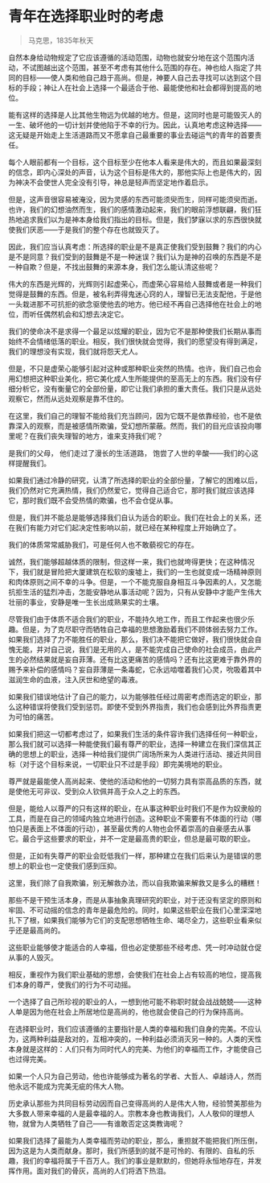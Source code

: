 # 青年在选择职业时的考虑
> 马克思，1835年秋天

自然本身给动物规定了它应该遵循的活动范围，动物也就安分地在这个范围内活动，不试图越出这个范围，甚至不考虑有其他什么范围的存在。神也给人指定了共同的目标——使人类和他自己趋于高尚。但是，神要人自己去寻找可以达到这个目标的手段；神让人在社会上选择一个最适合于他、最能使他和社会都得到提高的地位。

能有这样的选择是人比其他生物远为优越的地方。但是，这同时也是可能毁灭人的一生、破坏他的一切计划并使他陷于不幸的行为。因此，认真地考虑这种选择——这无疑是开始走上生活道路而又不愿拿自己最重要的事业去碰运气的青年的首要责任。

每个人眼前都有一个目标，这个目标至少在他本人看来是伟大的，而且如果最深刻的信念，即内心深处的声音，认为这个目标是伟大的，那他实际上也是伟大的，因为神决不会使世人完全没有引导，神总是轻声而坚定地作着启示。

但是，这声音很容易被淹没，因为灵感的东西可能须臾而生，同样可能须臾而逝。也许，我们的幻想油然而生，我们的感情激动起来，我们的眼前浮想联翩，我们狂热地追求我们以为是神本身给我们指出的目标。但是，我们梦寐以求的东西很快就使我们厌恶——于是我们的整个存在也就毁灭了。

因此，我们应当认真考虑：所选择的职业是不是真正使我们受到鼓舞？我们的内心是不是同意？我们受到的鼓舞是不是一种迷误？我们认为是神的召唤的东西是不是一种自欺？但是，不找出鼓舞的来源本身，我们怎么能认清这些呢？

伟大的东西是光辉的，光辉则引起虚荣心，而虚荣心容易给人鼓舞或者是一种我们觉得是鼓舞的东西。但是，被名利弄得鬼迷心窍的人，理智已无法支配他，于是他一头栽进那不可抗拒的欲念驱使他去的地方。他已经不再自己选择他在社会上的地位，而听任偶然机会和幻想去决定它。

我们的使命决不是求得一个最足以炫耀的职业，因为它不是那种使我们长期从事而始终不会情绪低落的职业。相反，我们很快就会觉得，我们的愿望没有得到满足，我们的理想没有实现，我们就将怨天尤人。

但是，不只是虚荣心能够引起对这种或那种职业突然的热情。也许，我们自己也会用幻想把这种职业美化，把它美化成人生所能提供的至高无上的东西。我们没有仔细分析它，没有衡量它的全部份量，即它让我们承担的重大责任。我们只是从远处观察它，然而从远处观察是靠不住的。

在这里，我们自己的理智不能给我们充当顾问，因为它既不是依靠经验，也不是依靠深入的观察，而是被感情所欺骗，受幻想所蒙蔽。然而，我们的目光应该投向哪里呢？在我们丧失理智的地方，谁来支持我们呢？

是我们的父母， 他们走过了漫长的生活道路， 饱尝了人世的辛酸——我们的心这样提醒我们。

如果我们通过冷静的研究，认清了所选择的职业的全部份量，了解它的困难以后，我们仍然对它充满热情，我们仍然爱它，觉得自己适合它，那时我们就应该选择它，那时我们既不会受热情的欺骗，也不会仓促从事。

但是，我们并不能总是能够选择我们自认为适合的职业。我们在社会上的关系，还在我们有能力对它们起决定性影响以前，就已经在某种程度上开始确立了。

我们的体质常常威胁我们，可是任何人也不敢藐视它的存在。

诚然，我们能够超越体质的限制，但这样一来，我们也就垮得更快；在这种情况下，我们就是冒险把大厦建筑在松软的废墟上，我们的一生也就变成一场精神原则和肉体原则之间不幸的斗争。但是，一个不能克服自身相互斗争因素的人，又怎能抗拒生活的猛烈冲击，怎能安静地从事活动呢？因为，只有从安静中才能产生伟大壮丽的事业，安静是唯一生长出成熟果实的土壤。

尽管我们由于体质不适合我们的职业，不能持久地工作，而且工作起来也很少乐趣。但是，为了克尽职守而牺牲自己幸福的思想激励着我们不顾体弱去努力工作。如果我们选择了力不能胜任的职业，那么，我们决不能把它做好，我们很快就会自愧无能，并对自己说，我们是无用的人，是不能完成自己使命的社会成员，由此产生的必然结果就是妄自菲薄。还有比这更痛苦的感情吗？还有比这更难于靠外界的赐予来补偿的感情吗？妄自菲薄是一条毒蛇，它永远啮噬着我们心灵，吮吸着其中滋润生命的血液，注入厌世和绝望的毒液。

如果我们错误地估计了自己的能力，以为能够胜任经过周密考虑而选定的职业，那么这种错误将使我们受到惩罚。即使不受到外界指责，我们也会感到比外界指责更为可怕的痛苦。

如果我们把这一切都考虑过了，如果我们生活的条件容许我们选择任何一种职业，那么我们就可以选择一种能使我们最有尊严的职业，选择一种建立在我们深信其正确的思想上的职业，选择一种给我们提供广阔场所来为人类进行活动、接近共同目标（对于这个目标来说，一切职业只不过是手段）即完美境地的职业。

尊严就是最能使人高尚起来、使他的活动和他的一切努力具有崇高品质的东西，就是使他无可非议、受到众人钦佩并高于众人之上的东西。

但是，能给人以尊严的只有这样的职业，在从事这种职业时我们不是作为奴隶般的工具，而是在自己的领域内独立地进行创造。这种职业不需要有不体面的行动（哪怕只是表面上不体面的行动），甚至最优秀的人物也会怀着崇高的自豪感去从事它。最合乎这些要求的职业，并不一定是最高贵的职业，但总是最可取的职业。

但是，正如有失尊严的职业会贬低我们一样，那种建立在我们后来认为是错误的思想上的职业也一定使我们感到压抑。

这里，我们除了自我欺骗，别无解救办法，而以自我欺骗来解救又是多么的糟糕！

那些不是干预生活本身，而是从事抽象真理研究的职业，对于还没有坚定的原则和牢固、不可动摇的信念的青年是最危险的。同时，如果这些职业在我们心里深深地扎下了根，如果我们能够为它们的支配思想牺牲生命、竭尽全力，这些职业看来似乎还是最高尚的。

这些职业能够使才能适合的人幸福，但也必定使那些不经考虑、凭一时冲动就仓促从事的人毁灭。

相反，重视作为我们职业基础的思想，会使我们在社会上占有较高的地位，提高我们本身的尊严，使我们的行为不可动摇。

一个选择了自己所珍视的职业的人，一想到他可能不称职时就会战战兢兢——这种人单是因为他在社会上所居地位是高尚的，他也就会使自己的行为保持高尚。

在选择职业时，我们应该遵循的主要指针是人类的幸福和我们自身的完美。不应认为，这两种利益是敌对的，互相冲突的，一种利益必须消灭另一种的。人类的天性本身就是这样的：人们只有为同时代人的完美、为他们的幸福而工作，才能使自己也过得完美。

如果一个人只为自己劳动，他也许能够成为著名的学者、大哲人、卓越诗人，然而他永远不能成为完美无疵的伟大人物。

历史承认那些为共同目标劳动因而自己变得高尚的人是伟大人物，经验赞美那些为大多数人带来幸福的人是最幸福的人。宗教本身也教诲我们，人人敬仰的理想人物，就曾为人类牺牲了自己——有谁敢否定这类教诲呢？

如果我们选择了最能为人类幸福而劳动的职业，那么，重担就不能把我们所压倒，因为这是为人类而献身。那时，我们所感到的就不是可怜的、有限的、自私的乐趣，我们的幸福将属于千百万人。我们的事业是默默的，但她将永恒地存在，并发挥作用。面对我们的骨灰，高尚的人们将洒下热泪。 

